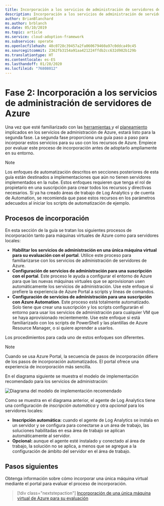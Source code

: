 ```yaml
---
title: Incorporación a los servicios de administración de servidores de Azure
description: Incorporación a los servicios de administración de servidores de Azure
author: BrianBlanchard
ms.author: brblanch
ms.date: 05/10/2019
ms.topic: article
ms.service: cloud-adoption-framework
ms.subservice: operate
ms.openlocfilehash: 48c0728c39457a2fa060679460a97c0ddca49c45
ms.sourcegitcommit: 2362fb3154a91aa421224ffdb2cc632d982b129b
ms.translationtype: HT
ms.contentlocale: es-ES
ms.lasthandoff: 01/28/2020
ms.locfileid: "76808012"
---
```

# <a name="phase-2-onboarding-azure-server-management-services"></a>Fase 2: Incorporación a los servicios de administración de servidores de Azure

Una vez que esté familiarizado con las [herramientas ](./tools-services.md) y el [planeamiento](./prerequisites.md) implicados en los servicios de administración de Azure, estará listo para la segunda fase. La segunda fase proporciona una guía paso a paso para incorporar estos servicios para su uso con los recursos de Azure. Empiece por evaluar este proceso de incorporación antes de adoptarlo ampliamente en su entorno.

> [!NOTE]
> Los enfoques de automatización descritos en secciones posteriores de esta guía están destinados a implementaciones que aún no tienen servidores implementados en la nube. Estos enfoques requieren que tenga el rol de propietario en una suscripción para crear todos los recursos y directivas necesarios. Si ya ha creado áreas de trabajo de Log Analytics y de cuenta de Automation, se recomienda que pase estos recursos en los parámetros adecuados al iniciar los scripts de automatización de ejemplo.

## <a name="onboarding-processes"></a>Procesos de incorporación

En esta sección de la guía se tratan los siguientes procesos de incorporación tanto para máquinas virtuales de Azure como para servidores locales:

- **Habilitar los servicios de administración en una única máquina virtual para su evaluación con el portal**. Utilice este proceso para familiarizarse con los servicios de administración de servidores de Azure.
- **Configuración de servicios de administración para una suscripción con el portal**. Este proceso le ayuda a configurar el entorno de Azure para que las nuevas máquinas virtuales que se aprovisionan usen automáticamente los servicios de administración. Use este enfoque si prefiere la experiencia de Azure Portal a scripts y líneas de comandos.
- **Configuración de servicios de administración para una suscripción con Azure Automation**. Este proceso está totalmente automatizado. Solo tiene que crear una suscripción y los scripts configurarán el entorno para usar los servicios de administración para cualquier VM que se haya aprovisionado recientemente. Use este enfoque si está familiarizado con los scripts de PowerShell y las plantillas de Azure Resource Manager, o si quiere aprender a usarlos.

Los procedimientos para cada uno de estos enfoques son diferentes.

> [!NOTE]
> Cuando se usa Azure Portal, la secuencia de pasos de incorporación difiere de los pasos de incorporación automatizados. El portal ofrece una experiencia de incorporación más sencilla.

En el diagrama siguiente se muestra el modelo de implementación recomendado para los servicios de administración:

![Diagrama del modelo de implementación recomendado](./media/recommended-deployment.png)

Como se muestra en el diagrama anterior, el agente de Log Analytics tiene una configuración de *inscripción automática* y otra *opcional* para los servidores locales:

- **Inscripción automática:** cuando el agente de Log Analytics se instala en un servidor y se configura para conectarse a un área de trabajo, las soluciones habilitadas en esa área de trabajo se aplican automáticamente al servidor.
- **Opcional:** aunque el agente esté instalado y conectado al área de trabajo, la solución no se aplica, a menos que se agregue a la configuración de ámbito del servidor en el área de trabajo.

## <a name="next-steps"></a>Pasos siguientes

Obtenga información sobre cómo incorporar una única máquina virtual mediante el portal para evaluar el proceso de incorporación.

> [!div class="nextstepaction"]
> [Incorporación de una única máquina virtual de Azure para su evaluación](./onboard-single-vm.md)
